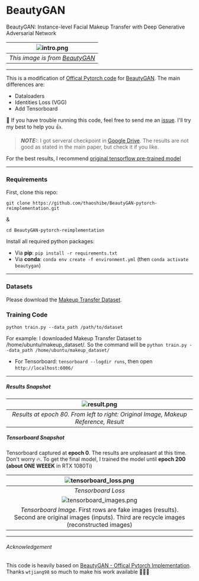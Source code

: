 # BeautyGAN

BeautyGAN: Instance-level Facial Makeup Transfer with Deep Generative Adversarial Network

| ![intro.png](./intro.png) | 
|:--:| 
| *This image is from [BeautyGAN](liusi-group.com/pdf/BeautyGAN-camera-ready_2.pdf)* |

---

This is a modification of [Offical Pytorch code](https://github.com/wtjiang98/BeautyGAN_pytorch) for [BeautyGAN](liusi-group.com/pdf/BeautyGAN-camera-ready_2.pdf). The main differences are:

- Dataloaders
- Identities Loss (VGG)
- Add Tensorboard

🌿 If you have trouble running this code, feel free to send me an [issue](https://github.com/thaoshibe/BeautyGAN-pytorch-reimplementation/issues). I'll try my best to help you 👍.

> **_NOTE:_**: I got serveral checkpoint in [Google Drive](https://drive.google.com/drive/folders/1nNsxHFCvrko2QZ4a7LPCOkeGqB4wlYTk?usp=sharing). The results are not good as stated in the main paper, but check it if you like.

For the best results, I recommend [original tensorflow pre-trained model](https://github.com/Honlan/BeautyGAN)

---

### Requirements

First, clone this repo:

`git clone https://github.com/thaoshibe/BeautyGAN-pytorch-reimplementation.git`

&

`cd BeautyGAN-pytorch-reimplementation`

Install all required python packages:

- Via **pip**: `pip install -r requirements.txt`
- Via **conda**: `conda env create -f environment.yml` (then `conda activate beautygan`)

---

### Datasets

Please download the [Makeup Transfer Dataset](http://liusi-group.com/projects/BeautyGAN).

### Training Code

`python train.py --data_path /path/to/dataset`

For example: I downloaded Makeup Transfer Dataset to /home/ubuntu/makeup_dataset/. So the command will be `python train.py --data_path /home/ubuntu/makeup_dataset/`

- For Tensorboard: `tensorboard --logdir runs`, then open `http://localhost:6006/`

---

##### Results Snapshot

| ![result.png](./result.png) | 
|:--:| 
| *Results at epoch 80. From left to right: Original Image, Makeup Reference, Result* |

##### Tensorboard Snapshot

Tensorboard captured at **epoch 0**. The results are unpleasant at this time. Don't worry 🔥. To get the final model, I trained the model until **epoch 200 (about ONE WEEEK** in RTX 1080Ti)

| ![tensorboard_loss.png](./tensorboard_loss.png) | 
|:--:| 
| *Tensorboard Loss* |
| ![tensorboard_images.png](./tensorboard_images.png) |
| *Tensorboard Image*. First rows are fake images (results). Second are original images (inputs). Third are recycle images (reconstructed images)|

---

###### Acknowledgement

This code is heavily based on [BeautyGAN - Offical Pytorch Implementation](https://github.com/wtjiang98/BeautyGAN_pytorch). Thanks `wtjiang98` so much to make his work available 🙏🙏🙏

















